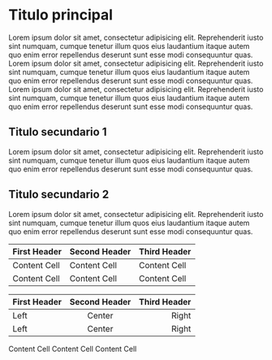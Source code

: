 # Titulo principal

Lorem ipsum dolor sit amet, consectetur adipisicing elit. Reprehenderit iusto sint numquam, cumque tenetur illum quos eius laudantium itaque autem quo enim error repellendus deserunt sunt esse modi consequuntur quas.
Lorem ipsum dolor sit amet, consectetur adipisicing elit. Reprehenderit iusto sint numquam, cumque tenetur illum quos eius laudantium itaque autem quo enim error repellendus deserunt sunt esse modi consequuntur quas.
Lorem ipsum dolor sit amet, consectetur adipisicing elit. Reprehenderit iusto sint numquam, cumque tenetur illum quos eius laudantium itaque autem quo enim error repellendus deserunt sunt esse modi consequuntur quas.

## Titulo secundario 1

Lorem ipsum dolor sit amet, consectetur adipisicing elit. Reprehenderit iusto sint numquam, cumque tenetur illum quos eius laudantium itaque autem quo enim error repellendus deserunt sunt esse modi consequuntur quas.

## Titulo secundario 2

Lorem ipsum dolor sit amet, consectetur adipisicing elit. Reprehenderit iusto sint numquam, cumque tenetur illum quos eius laudantium itaque autem quo enim error repellendus deserunt sunt esse modi consequuntur quas.

| First Header | Second Header | Third Header |
| ------------ | ------------- | ------------ |
| Content Cell | Content Cell  | Content Cell |
| Content Cell | Content Cell  | Content Cell |

First Header | Second Header | Third Header
:----------- |:-------------:| -----------:
Left         | Center        | Right
Left         | Center        | Right
Content Cell   Content Cell    Content Cell